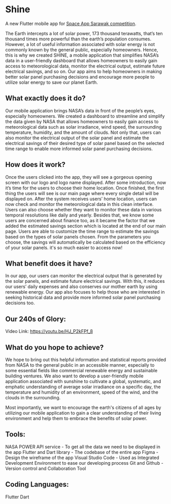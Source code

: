 # Shine

A new Flutter mobile app for [Space App Sarawak competition](https://2021.spaceappschallenge.org/challenges/statements/you-are-my-sunshine/details). 


The Earth intercepts a lot of solar power, 173 thousand terawatts, that’s ten thousand times more powerful than the earth’s population consumes. However, a lot of useful information associated with solar energy is not commonly known by the general public, especially homeowners. Hence, this is why we created SHINE, a mobile application that simplifies NASA’s data in a user-friendly dashboard that allows homeowners to easily gain access to meteorological data, monitor the electrical output, estimate future electrical savings, and so on. Our app aims to help homeowners in making better solar panel purchasing decisions and encourage more people to utilize solar energy to save our planet Earth.



## What exactly does it do?
Our mobile application brings NASA’s data in front of the people’s eyes, especially homeowners. We created a dashboard to streamline and simplify the data given by NASA that allows homeowners to easily gain access to meteorological data such as solar irradiance, wind speed, the surrounding temperature, humidity, and the amount of clouds. Not only that, users can also monitor the electrical output of the solar panel and estimate the electrical savings of their desired type of solar panel based on the selected time range to enable more informed solar panel purchasing decisions.



## How does it work?
Once the users clicked into the app, they will see a gorgeous opening screen with our logo and logo name displayed. After some introduction, now it’s time for the users to choose their home location. Once finished, the first thing the users will see is our main page where every single detail will be displayed on. After the system receives users’ home location, users can now check and monitor the meteorological data in this clean interface. Users can also choose whether they want to monitor these data in various temporal resolutions like daily and yearly. Besides that, we know some users are concerned about finance too, as it became the factor that we added the estimated savings section which is located at the end of our main page. Users are able to customize the time range to estimate the savings based on the types of solar panels chosen. From the parameters you choose, the savings will automatically be calculated based on the efficiency of your solar panels. it's so much easier to access now!


## What benefit does it have?
In our app, our users can monitor the electrical output that is generated by the solar panels, and estimate future electrical savings. With this, it reduces our users’ daily expenses and also conserves our mother earth by using renewable energy. Our app also focuses to help those who are interested in seeking historical data and provide more informed solar panel purchasing decisions too.



## Our 240s of Glory:
Video Link: https://youtu.be/HJ_P2kFPf_8





## What do you hope to achieve?
We hope to bring out this helpful information and statistical reports provided from NASA to the general public in an accessible manner, especially to some essential fields like commercial renewable energy and sustainable building ventures. We also want to develop a user-friendly mobile application associated with sunshine to cultivate a global, systematic, and emphatic understanding of average solar irradiance on a specific day, the temperature and humidity of an environment, speed of the wind, and the clouds in the surrounding.



Most importantly, we want to encourage the earth's citizens of all ages by utilizing our mobile application to gain a clear understanding of their living environment and help them to embrace the benefits of solar power.





## Tools:
NASA POWER API service - To get all the data we need to be displayed in the app
Flutter and Dart library - The codebase of the entire app 
Figma - Design the wireframe of the app
Visual Studio Code - Used as Integrated Development Environment to ease our developing process
Git and Github - Version control and Collaboration Tool 




## Coding Languages:
Flutter
Dart


